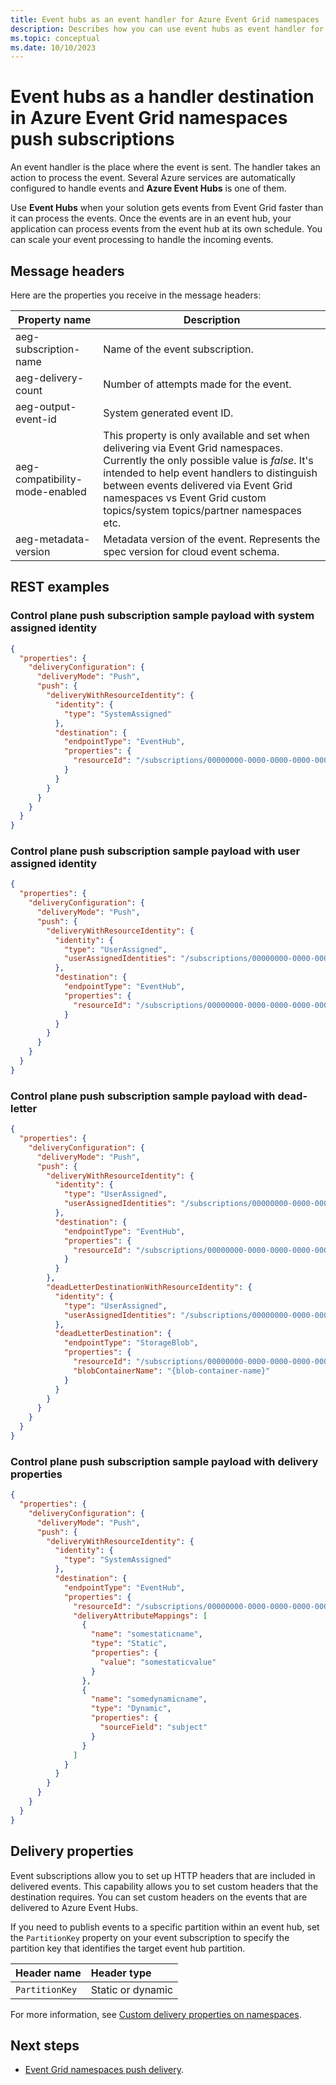 ```yaml
---
title: Event hubs as an event handler for Azure Event Grid namespaces
description: Describes how you can use event hubs as event handler for Azure Event Grid namespaces.
ms.topic: conceptual
ms.date: 10/10/2023
---
```


# Event hubs as a handler destination in Azure Event Grid namespaces push subscriptions

An event handler is the place where the event is sent. The handler takes an action to process the event. Several Azure services are automatically configured to handle events and **Azure Event Hubs** is one of them.

Use **Event Hubs** when your solution gets events from Event Grid faster than it can process the events. Once the events are in an event hub, your application can process events from the event hub at its own schedule. You can scale your event processing to handle the incoming events.

## Message headers

Here are the properties you receive in the message headers:

| Property name | Description |
| ------------- | ----------- |
| aeg-subscription-name | Name of the event subscription. |
| aeg-delivery-count | Number of attempts made for the event. |
| aeg-output-event-id | System generated event ID. |
| aeg-compatibility-mode-enabled | This property is only available and set when delivering via Event Grid namespaces. Currently the only possible value is *false*. It's intended to help event handlers to distinguish between events delivered via Event Grid namespaces vs Event Grid custom topics/system topics/partner namespaces etc. |
| aeg-metadata-version | Metadata version of the event. Represents the spec version for cloud event schema. |

## REST examples

### Control plane push subscription sample payload with system assigned identity

```json
{
  "properties": {
    "deliveryConfiguration": {
      "deliveryMode": "Push",
      "push": {
        "deliveryWithResourceIdentity": {
          "identity": {
            "type": "SystemAssigned"
          },
          "destination": {
            "endpointType": "EventHub",
            "properties": {
              "resourceId": "/subscriptions/00000000-0000-0000-0000-000000000000/resourceGroups/{resource-group}/providers/Microsoft.EventHub/namespaces/{namespace-name}/eventhubs/{eventhub-name}"
            }
          }
        }
      }
    }
  }
}
```

### Control plane push subscription sample payload with user assigned identity

```json
{
  "properties": {
    "deliveryConfiguration": {
      "deliveryMode": "Push",
      "push": {
        "deliveryWithResourceIdentity": {
          "identity": {
            "type": "UserAssigned",
            "userAssignedIdentities": "/subscriptions/00000000-0000-0000-0000-000000000000/resourceGroups/{resource-group}/providers/Microsoft.ManagedIdentity/userAssignedIdentities/{user-identity-name}"
          },
          "destination": {
            "endpointType": "EventHub",
            "properties": {
              "resourceId": "/subscriptions/00000000-0000-0000-0000-000000000000/resourceGroups/{resource-group}/providers/Microsoft.EventHub/namespaces/{namespace-name}/eventhubs/{eventhub-name}"
            }
          }
        }
      }
    }
  }
}
```

### Control plane push subscription sample payload with dead-letter

```json
{
  "properties": {
    "deliveryConfiguration": {
      "deliveryMode": "Push",
      "push": {
        "deliveryWithResourceIdentity": {
          "identity": {
            "type": "UserAssigned",
            "userAssignedIdentities": "/subscriptions/00000000-0000-0000-0000-000000000000/resourceGroups/{resource-group}/providers/Microsoft.ManagedIdentity/userAssignedIdentities/{user-identity-name}"
          },
          "destination": {
            "endpointType": "EventHub",
            "properties": {
              "resourceId": "/subscriptions/00000000-0000-0000-0000-000000000000/resourceGroups/{resource-group}/providers/Microsoft.EventHub/namespaces/{namespace-name}/eventhubs/{eventhub-name}"
            }
          }
        },
        "deadLetterDestinationWithResourceIdentity": {
          "identity": {
            "type": "UserAssigned",
            "userAssignedIdentities": "/subscriptions/00000000-0000-0000-0000-000000000000/resourceGroups/{resource-group}/providers/Microsoft.ManagedIdentity/userAssignedIdentities/{user-identity-name}"
          },
          "deadLetterDestination": {
            "endpointType": "StorageBlob",
            "properties": {
              "resourceId": "/subscriptions/00000000-0000-0000-0000-000000000000/resourceGroups/{resource-group}/providers/Microsoft.Storage/storageAccounts/{storage-account-name}",
              "blobContainerName": "{blob-container-name}"
            }
          }
        }
      }
    }
  }
}
```

### Control plane push subscription sample payload with delivery properties

```json
{
  "properties": {
    "deliveryConfiguration": {
      "deliveryMode": "Push",
      "push": {
        "deliveryWithResourceIdentity": {
          "identity": {
            "type": "SystemAssigned"
          },
          "destination": {
            "endpointType": "EventHub",
            "properties": {
              "resourceId": "/subscriptions/00000000-0000-0000-0000-000000000000/resourceGroups/{resource-group}/providers/Microsoft.EventHub/namespaces/{namespace-name}/eventhubs/{eventhub-name}",
              "deliveryAttributeMappings": [
                {
                  "name": "somestaticname",
                  "type": "Static",
                  "properties": {
                    "value": "somestaticvalue"
                  }
                },
                {
                  "name": "somedynamicname",
                  "type": "Dynamic",
                  "properties": {
                    "sourceField": "subject"
                  }
                }
              ]
            }
          }
        }
      }
    }
  }
}
```

## Delivery properties

Event subscriptions allow you to set up HTTP headers that are included in delivered events. This capability allows you to set custom headers that the destination requires. You can set custom headers on the events that are delivered to Azure Event Hubs.

If you need to publish events to a specific partition within an event hub, set the `PartitionKey` property on your event subscription to specify the partition key that identifies the target event hub partition.

| Header name | Header type |
| :-- | :-- |
|`PartitionKey` | Static or dynamic |

For more information, see [Custom delivery properties on namespaces](namespace-delivery-properties.md).

## Next steps

- [Event Grid namespaces push delivery](namespace-push-delivery-overview.md).
